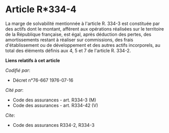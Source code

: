 # Article R*334-4

La marge de solvabilité mentionnée à l'article R. 334-3 est constituée par des actifs dont le montant, afférent aux
opérations réalisées sur le territoire de la République française, est égal, après déduction des pertes, des amortissements
restant à réaliser sur commissions, des frais d'établissement ou de développement et des autres actifs incorporels, au total
des éléments définis aux 4, 5 et 7 de l'article R. 334-2.

**Liens relatifs à cet article**

_Codifié par_:

  - Décret n°76-667 1976-07-16

_Cité par_:

  - Code des assurances - art. R334-3 (M)
  - Code des assurances - art. R334-42 (V)

_Cite_:

  - Code des assurances R334-2, R334-3

